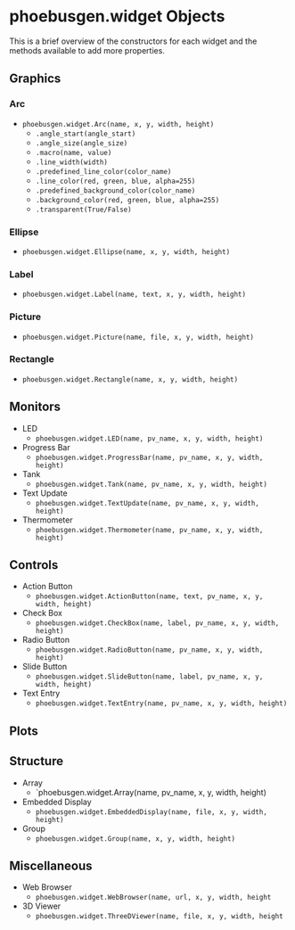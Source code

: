 # phoebusgen.widget Objects

This is a brief overview of the constructors for each widget and the methods available to add more properties.

## Graphics

### Arc
  - `phoebusgen.widget.Arc(name, x, y, width, height)`
    - `.angle_start(angle_start)`
    - `.angle_size(angle_size)`
    - `.macro(name, value)`
    - `.line_width(width)`
    - `.predefined_line_color(color_name)`
    - `.line_color(red, green, blue, alpha=255)`
    - `.predefined_background_color(color_name)`
    - `.background_color(red, green, blue, alpha=255)`
    - `.transparent(True/False)`

### Ellipse
  - `phoebusgen.widget.Ellipse(name, x, y, width, height)`
### Label
  - `phoebusgen.widget.Label(name, text, x, y, width, height)`
### Picture
  - `phoebusgen.widget.Picture(name, file, x, y, width, height)`
### Rectangle
  - `phoebusgen.widget.Rectangle(name, x, y, width, height)`

## Monitors

- LED
  - `phoebusgen.widget.LED(name, pv_name, x, y, width, height)`
- Progress Bar
  - `phoebusgen.widget.ProgressBar(name, pv_name, x, y, width, height)`
- Tank 
  - `phoebusgen.widget.Tank(name, pv_name, x, y, width, height)`
- Text Update
  - `phoebusgen.widget.TextUpdate(name, pv_name, x, y, width, height)`
- Thermometer 
  - `phoebusgen.widget.Thermometer(name, pv_name, x, y, width, height)`

## Controls

- Action Button
  - `phoebusgen.widget.ActionButton(name, text, pv_name, x, y, width, height)`
- Check Box
  - `phoebusgen.widget.CheckBox(name, label, pv_name, x, y, width, height)`
- Radio Button 
  - `phoebusgen.widget.RadioButton(name, pv_name, x, y, width, height)`
- Slide Button 
  - `phoebusgen.widget.SlideButton(name, label, pv_name, x, y, width, height)`
- Text Entry
  - `phoebusgen.widget.TextEntry(name, pv_name, x, y, width, height)`

## Plots

## Structure

- Array
  - `phoebusgen.widget.Array(name, pv_name, x, y, width, height)
- Embedded Display
  - `phoebusgen.widget.EmbeddedDisplay(name, file, x, y, width, height)`
- Group
  - `phoebusgen.widget.Group(name, x, y, width, height)`


## Miscellaneous
- Web Browser
  - `phoebusgen.widget.WebBrowser(name, url, x, y, width, height`
- 3D Viewer
  - `phoebusgen.widget.ThreeDViewer(name, file, x, y, width, height`

